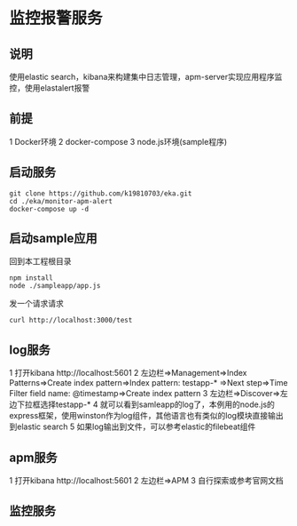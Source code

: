 # 监控报警服务

##  说明
使用elastic search，kibana来构建集中日志管理，apm-server实现应用程序监控，使用elastalert报警

##  前提
1 Docker环境
2 docker-compose
3 node.js环境(sample程序)
##  启动服务
```Shell
git clone https://github.com/k19810703/eka.git
cd ./eka/monitor-apm-alert
docker-compose up -d
```

## 启动sample应用
回到本工程根目录
```Shell
npm install
node ./sampleapp/app.js
```
发一个请求请求
```Shell
curl http://localhost:3000/test
```

## log服务
1 打开kibana http://localhost:5601
2 左边栏=>Management=>Index Patterns=>Create index pattern=>Index pattern: testapp-* =>Next step=>Time Filter field name: @timestamp=>Create index pattern
3 左边栏=>Discover=>左边下拉框选择testapp-*
4 就可以看到samleapp的log了，本例用的node.js的express框架，使用winston作为log组件，其他语言也有类似的log模块直接输出到elastic search
5 如果log输出到文件，可以参考elastic的filebeat组件

##  apm服务
1 打开kibana http://localhost:5601
2 左边栏=>APM
3 自行探索或参考官网文档

## 监控服务


